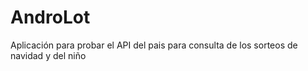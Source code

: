 AndroLot
========

Aplicación para probar el API del pais para consulta de los sorteos de navidad y del niño